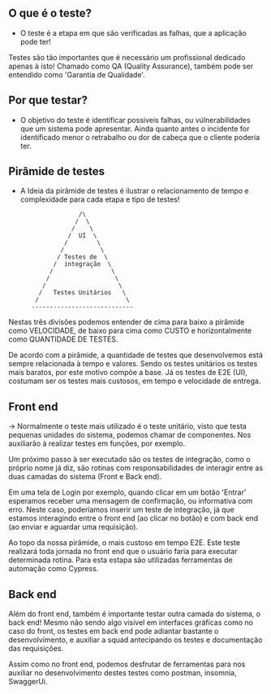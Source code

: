 ## O que é o teste?
- O teste é a etapa em que são verificadas as falhas, que a aplicação pode ter!

Testes são tão importantes que é necessário um profissional dedicado apenas à isto!
Chamado como QA (Quality Assurance), também pode ser entendido como 'Garantia de Qualidade'.

## Por que testar?
- O objetivo do teste é identificar possíveis falhas, ou vúlnerabilidades que um sistema pode apresentar. Ainda quanto antes o incidente for identificado menor o retrabalho ou dor de cabeça que o cliente poderia ter.

## Pirâmide de testes
- A Ideia da pirâmide de testes é ilustrar o relacionamento de tempo e complexidade para cada etapa e tipo de testes!


                      /\
                     /  \
                    /    \
                   /  UI  \
                  /        \
                 /          \
                / Testes de  \
               /  integração  \
              /                \
             /                  \
            /                    \
           /   Testes Unitários   \
          /                        \
         ----------------------------


Nestas três divisões podemos entender de cima para baixo a pirâmide como VELOCIDADE, de baixo para cima como CUSTO e horizontalmente como QUANTIDADE DE TESTES.

De acordo com a pirâmide, a quantidade de testes que desenvolvemos está sempre relacionada à tempo e valores. Sendo os testes unitários os testes mais baratos, por este motivo compõe a base. Já os testes de E2E (UI), costumam ser os testes mais custosos, em tempo e velocidade de entrega.


## Front end
-> Normalmente o teste mais utilizado é o teste unitário, visto que testa pequenas unidades do sistema, podemos chamar de componentes. Nos auxiliarão à realizar testes em funções, por exemplo.

Um próximo passo à ser executado são os testes de integração, como o próprio nome já diz, são rotinas com responsabilidades de interagir entre as duas camadas do sistema (Front e Back end).

Em uma tela de Login por exemplo, quando clicar em um botão 'Entrar' esperamos receber uma mensagem de confirmação, ou informativa com erro. Neste caso, poderíamos inserir um teste de integração, já que estamos interagindo entre o front end (ao clicar no botão) e com back end (ao enviar e aguardar uma requisição).

Ao topo da nossa pirâmide, o mais custoso em tempo E2E. Este teste realizará toda jornada no front end que o usuário faria para executar determinada rotina. Para esta estapa são utilizadas ferramentas de automação como Cypress.

## Back end

Além do front end, também é importante testar outra camada do sistema, o back end! Mesmo não sendo algo visível em interfaces gráficas como no caso do front, os testes em back end pode adiantar bastante o desenvolvimento, e auxiliar a squad antecipando os testes e documentação das requisições. 

Assim como no front end, podemos desfrutar de ferramentas para nos auxiliar no desenvolvimento destes testes como postman, insomnia, SwaggerUi.